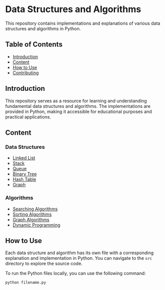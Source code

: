 # Data Structures and Algorithms

This repository contains implementations and explanations of various data structures and algorithms in Python.

## Table of Contents

- [Introduction](#introduction)
- [Content](#content)
- [How to Use](#how-to-use)
- [Contributing](#contributing)

## Introduction

This repository serves as a resource for learning and understanding fundamental data structures and algorithms. The implementations are provided in Python, making it accessible for educational purposes and practical applications.

## Content

### Data Structures

- [Linked List](#)
- [Stack](#)
- [Queue](#)
- [Binary Tree](#)
- [Hash Table](#)
- [Graph](#)

### Algorithms

- [Searching Algorithms](#)
- [Sorting Algorithms](#)
- [Graph Algorithms](#)
- [Dynamic Programming](#)

## How to Use

Each data structure and algorithm has its own file with a corresponding explanation and implementation in Python. You can navigate to the `src` directory to explore the source code.

To run the Python files locally, you can use the following command:

```bash
python filename.py
